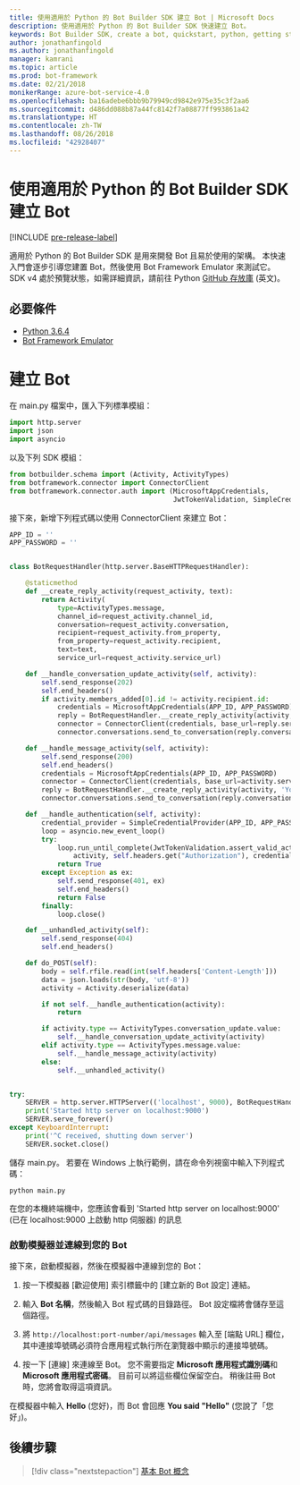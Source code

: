 ```yaml
---
title: 使用適用於 Python 的 Bot Builder SDK 建立 Bot | Microsoft Docs
description: 使用適用於 Python 的 Bot Builder SDK 快速建立 Bot。
keywords: Bot Builder SDK, create a bot, quickstart, python, getting started, 建立 Bot, 快速入門, python, 開始使用
author: jonathanfingold
ms.author: jonathanfingold
manager: kamrani
ms.topic: article
ms.prod: bot-framework
ms.date: 02/21/2018
monikerRange: azure-bot-service-4.0
ms.openlocfilehash: ba16adebe6bbb9b79949cd9842e975e35c3f2aa6
ms.sourcegitcommit: d486dd088b87a44fc8142f7a08877ff993861a42
ms.translationtype: HT
ms.contentlocale: zh-TW
ms.lasthandoff: 08/26/2018
ms.locfileid: "42928407"
---
```

# <a name="create-a-bot-with-the-bot-builder-sdk-for-python"></a>使用適用於 Python 的 Bot Builder SDK 建立 Bot
[!INCLUDE [pre-release-label](../includes/pre-release-label.md)]

適用於 Python 的 Bot Builder SDK 是用來開發 Bot 且易於使用的架構。 本快速入門會逐步引導您建置 Bot，然後使用 Bot Framework Emulator 來測試它。 SDK v4 處於預覽狀態，如需詳細資訊，請前往 Python [GitHub 存放庫](https://github.com/Microsoft/botbuilder-python) \(英文\)。 

## <a name="pre-requisite"></a>必要條件
- [Python 3.6.4](https://www.python.org/downloads/) 
- [Bot Framework Emulator](https://github.com/Microsoft/BotFramework-Emulator/releases)

# <a name="create-a-bot"></a>建立 Bot
在 main.py 檔案中，匯入下列標準模組：

```python
import http.server
import json
import asyncio
```

以及下列 SDK 模組：
```python
from botbuilder.schema import (Activity, ActivityTypes)
from botframework.connector import ConnectorClient
from botframework.connector.auth import (MicrosoftAppCredentials,
                                         JwtTokenValidation, SimpleCredentialProvider)
```
接下來，新增下列程式碼以使用 ConnectorClient 來建立 Bot：
```python
APP_ID = ''
APP_PASSWORD = ''


class BotRequestHandler(http.server.BaseHTTPRequestHandler):

    @staticmethod
    def __create_reply_activity(request_activity, text):
        return Activity(
            type=ActivityTypes.message,
            channel_id=request_activity.channel_id,
            conversation=request_activity.conversation,
            recipient=request_activity.from_property,
            from_property=request_activity.recipient,
            text=text,
            service_url=request_activity.service_url)

    def __handle_conversation_update_activity(self, activity):
        self.send_response(202)
        self.end_headers()
        if activity.members_added[0].id != activity.recipient.id:
            credentials = MicrosoftAppCredentials(APP_ID, APP_PASSWORD)
            reply = BotRequestHandler.__create_reply_activity(activity, 'Hello and welcome to the echo bot!')
            connector = ConnectorClient(credentials, base_url=reply.service_url)
            connector.conversations.send_to_conversation(reply.conversation.id, reply)

    def __handle_message_activity(self, activity):
        self.send_response(200)
        self.end_headers()
        credentials = MicrosoftAppCredentials(APP_ID, APP_PASSWORD)
        connector = ConnectorClient(credentials, base_url=activity.service_url)
        reply = BotRequestHandler.__create_reply_activity(activity, 'You said: %s' % activity.text)
        connector.conversations.send_to_conversation(reply.conversation.id, reply)

    def __handle_authentication(self, activity):
        credential_provider = SimpleCredentialProvider(APP_ID, APP_PASSWORD)
        loop = asyncio.new_event_loop()
        try:
            loop.run_until_complete(JwtTokenValidation.assert_valid_activity(
                activity, self.headers.get("Authorization"), credential_provider))
            return True
        except Exception as ex:
            self.send_response(401, ex)
            self.end_headers()
            return False
        finally:
            loop.close()

    def __unhandled_activity(self):
        self.send_response(404)
        self.end_headers()

    def do_POST(self):
        body = self.rfile.read(int(self.headers['Content-Length']))
        data = json.loads(str(body, 'utf-8'))
        activity = Activity.deserialize(data)

        if not self.__handle_authentication(activity):
            return

        if activity.type == ActivityTypes.conversation_update.value:
            self.__handle_conversation_update_activity(activity)
        elif activity.type == ActivityTypes.message.value:
            self.__handle_message_activity(activity)
        else:
            self.__unhandled_activity()


try:
    SERVER = http.server.HTTPServer(('localhost', 9000), BotRequestHandler)
    print('Started http server on localhost:9000')
    SERVER.serve_forever()
except KeyboardInterrupt:
    print('^C received, shutting down server')
    SERVER.socket.close()
```


儲存 main.py。 若要在 Windows 上執行範例，請在命令列視窗中輸入下列程式碼：
```
python main.py
```
在您的本機終端機中，您應該會看到 'Started http server on localhost:9000' (已在 localhost:9000 上啟動 http 伺服器) 的訊息

### <a name="start-the-emulator-and-connect-your-bot"></a>啟動模擬器並連線到您的 Bot

接下來，啟動模擬器，然後在模擬器中連線到您的 Bot：


1. 按一下模擬器 [歡迎使用] 索引標籤中的 [建立新的 Bot 設定] 連結。 

2. 輸入 **Bot 名稱**，然後輸入 Bot 程式碼的目錄路徑。 Bot 設定檔將會儲存至這個路徑。

3. 將 `http://localhost:port-number/api/messages` 輸入至 [端點 URL] 欄位，其中連接埠號碼必須符合應用程式執行所在瀏覽器中顯示的連接埠號碼。

4. 按一下 [連線] 來連線至 Bot。 您不需要指定 **Microsoft 應用程式識別碼**和 **Microsoft 應用程式密碼**。 目前可以將這些欄位保留空白。 稍後註冊 Bot 時，您將會取得這項資訊。

在模擬器中輸入 **Hello** (您好)，而 Bot 會回應 **You said "Hello"** (您說了「您好」)。

## <a name="next-steps"></a>後續步驟

> [!div class="nextstepaction"]
> [基本 Bot 概念](../v4sdk/bot-builder-basics.md)
